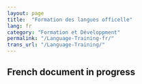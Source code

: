```yaml
---
layout: page
title:  "Formation des langues officelle"
lang: fr
category: "Formation et Développment"
permalink: "/Language-Training-fr/"
trans_url: "/Language-Training/"
---
```

## French document in progress
